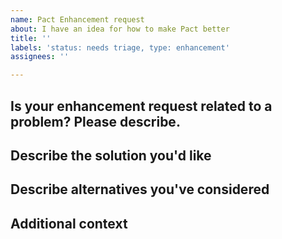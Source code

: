 ```yaml
---
name: Pact Enhancement request
about: I have an idea for how to make Pact better
title: ''
labels: 'status: needs triage, type: enhancement'
assignees: ''

---
```


## Is your enhancement request related to a problem? Please describe.

<!-- A clear and concise description of what the problem is. Ex. I'm always frustrated when [...] -->

## Describe the solution you'd like

<!-- A clear and concise description of what you want to happen. -->

## Describe alternatives you've considered

<!-- A clear and concise description of any alternative solutions or features you've considered. -->

## Additional context

<!-- Add any other context or screenshots about the feature request here. -->
